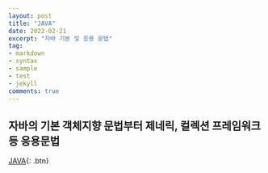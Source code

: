 ```yaml
---
layout: post
title: "JAVA"
date: 2022-02-21
excerpt: "자바 기본 및 응용 문법"
tag:
- markdown 
- syntax
- sample
- test
- jekyll
comments: true
---
```


## 자바의 기본 객체지향 문법부터 제네릭, 컬렉션 프레임워크 등 응용문법

[JAVA](https://github.com/kids9702/JAVA){: .btn}